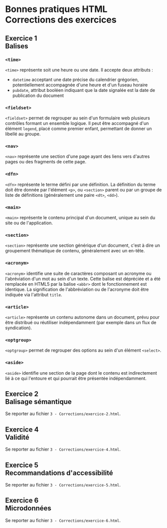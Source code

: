 # Bonnes pratiques HTML<br />Corrections des exercices 


## Exercice 1<br />Balises

### `<time>`

`<time>` représente soit une heure ou une date.
Il accepte deux attributs :

* `datetime` acceptant une date précise du calendrier grégorien, potentiellement accompagnée d'une heure et d'un fuseau horaire
* `pubdate`, attribut booléen indiquant que la date signalée est la date de publication du document

### `<fieldset>`

`<fieldset>` permet de regrouper au sein d'un formulaire web plusieurs contrôles formant un ensemble logique.
Il peut être accompagné d'un élément `legend`, placé comme premier enfant, permettant de donner un libellé au groupe.

### `<nav>`

`<nav>` représente une section d'une page ayant des liens vers d'autres pages ou des fragments de cette page.

### `<dfn>`

`<dfn>` représente le terme défini par une définition. La définition du terme doit être donnée par l'élément `<p>`, ou `<section>` parent ou par un groupe de liste de définitions (généralement une paire `<dt>`, `<dd>`).

### `<main>`

`<main>` représente le contenu principal d'un document, unique au sein du site ou de l'application.

### `<section>`

`<section>` représente une section générique d'un document, c'est à dire un groupement thématique de contenu, généralement avec un en-tête.

### `<acronym>`

`<acronym>` identifie une suite de caractères composant un acronyme ou l'abréviation d'un mot au sein d'un texte. Cette balise est dépréciée et a été remplacée en HTML5 par la balise `<abbr>` dont le fonctionnement est identique. La signification de l'abbréviation ou de l'acronyme doit être indiquée via l'attribut `title`.

### `<article>`

`<article>` représente un contenu autonome dans un document, prévu pour être distribué ou réutiliser indépendamment (par exemple dans un flux de syndication).

### `<optgroup>`

`<optgroup>` permet de regrouper des options au sein d'un élément `<select>`.

### `<aside>`

`<aside>` identifie une section de la page dont le contenu est indirectement lié à ce qui l'entoure et qui pourrait être présentée indépendamment.


## Exercice 2<br />Balisage sémantique

Se reporter au fichier `3 - Corrections/exercice-2.html`.

## Exercice 4<br />Validité

Se reporter au fichier `3 - Corrections/exercice-4.html`.

## Exercice 5<br />Recommandations d'accessibilité

Se reporter au fichier `3 - Corrections/exercice-5.html`.

## Exercice 6<br />Microdonnées

Se reporter au fichier `3 - Corrections/exercice-6.html`.
